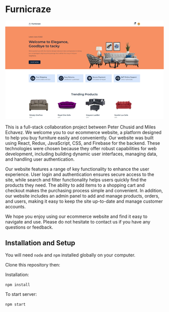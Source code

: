 # Furnicraze

![Alt text](src\assets\images\Furnicraze-Screenshot.jpg?raw=true)

This is a full-stack collaboration project between Peter Chusid and Miles Echavez.
We welcome you to our ecommerce website, a platform designed to help you buy furniture easily and conveniently. Our website was built using React, Redux, JavaScript, CSS, and Firebase for the backend. These technologies were chosen because they offer robust capabilities for web development, including building dynamic user interfaces, managing data, and handling user authentication.

Our website features a range of key functionality to enhance the user experience. User login and authentication ensures secure access to the site, while search and filter functionality helps users quickly find the products they need. The ability to add items to a shopping cart and checkout makes the purchasing process simple and convenient. In addition, our website includes an admin panel to add and manage products, orders, and users, making it easy to keep the site up-to-date and manage customer accounts.

We hope you enjoy using our ecommerce website and find it easy to navigate and use. Please do not hesitate to contact us if you have any questions or feedback.

## Installation and Setup
You will need `node` and `npm` installed globally on your computer. 

Clone this repository then:

Installation:

`npm install`

To start server:

`npm start`
